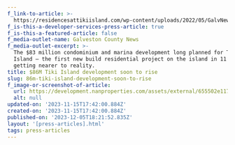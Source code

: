 ```yaml
---
f_link-to-article: >-
  https://residencesattikiisland.com/wp-content/uploads/2022/05/GalvNews-Article.pdf
f_is-this-a-developer-services-press-article: true
f_is-this-a-featured-article: false
f_media-outlet-name: Galveston County News
f_media-outlet-excerpt: >-
  The $83 million condominium and marina development long planned for Tiki
  Island — the first new build residential project on the island in 11 years— is
  getting nearer to reality.
title: $86M Tiki Island development soon to rise
slug: 86m-tiki-island-development-soon-to-rise
f_image-or-screenshot-of-article:
  url: https://development.nanproperties.com/assets/external/655502e117e332a70241ba6c_screenshot202023-11-1620014146.png
  alt: null
updated-on: '2023-11-15T17:42:00.884Z'
created-on: '2023-11-15T17:42:00.884Z'
published-on: '2023-12-05T18:21:52.835Z'
layout: '[press-articles].html'
tags: press-articles
---
```



